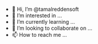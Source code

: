 - 👋 Hi, I’m @tamalreddensoft
- 👀 I’m interested in ...
- 🌱 I’m currently learning ...
- 💞️ I’m looking to collaborate on ...
- 📫 How to reach me ...

<!---
tamalreddensoft/tamalreddensoft is a ✨ special ✨ repository because its `README.md` (this file) appears on your GitHub profile.
You can click the Preview link to take a look at your changes.
--->
